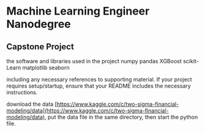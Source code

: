 # Machine Learning Engineer Nanodegree
## Capstone Project
the software and libraries used in the project
numpy
pandas
XGBoost
scikit-Learn
matplotlib
seaborn

including any necessary references to supporting material.
If your project requires setup/startup,
ensure that your README includes the necessary instructions.

download the data [https://www.kaggle.com/c/two-sigma-financial-modeling/data](https://www.kaggle.com/c/two-sigma-financial-modeling/data), put the data file in the same directory, then start the python file.

